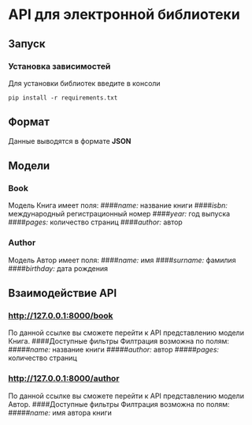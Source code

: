 # API для электронной библиотеки
## Запуск
### Установка зависимостей

Для установки библиотек введите в консоли
```
pip install -r requirements.txt
```
## Формат
Данные выводятся в формате **JSON**
## Модели
### Book
Модель Книга имеет поля:
####_name:_ название книги
####_isbn:_ международный регистрационный номер
####_year:_ год выпуска
####_pages:_ количество страниц
####_author:_ автор

### Author
Модель Автор имеет поля:
####_name:_ имя
####_surname:_ фамилия
####_birthday:_ дата рождения

###
## Взаимодействие API
### http://127.0.0.1:8000/book
По данной ссылке вы сможете перейти к API представлению модели Книга.
####Доступные фильтры
Филтрация возможна по полям:
#####_name:_ название книги
#####_author:_ автор
#####_pages:_ количество страниц

### http://127.0.0.1:8000/author
По данной ссылке вы сможете перейти к API представлению модели Автор.
####Доступные фильтры
Филтрация возможна по полям:
#####_name:_ имя автора книги



